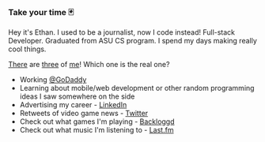 ### Take your time 🃏

Hey it's Ethan. I used to be a journalist, now I code instead! Full-stack Developer. Graduated from ASU CS program. I spend my days making really cool things.

[There](https://github.com/egilchrist-godaddy) are [three](https://github.com/ethan-gilchrist-privoro) of [me](https://github.com/EthanG45)! Which one is the real one?

- Working [@GoDaddy](https://github.com/godaddy)
- Learning about mobile/web development or other random programming ideas I saw somewhere on the side
- Advertising my career - [LinkedIn](https://linkedin.com/in/ethan-gilchrist)
- Retweets of video game news - [Twitter](https://twitter.com/Ethan_G45)
- Check out what games I'm playing - [Backloggd](https://backloggd.com/u/Racecode)
- Check out what music I'm listening to - [Last.fm](https://www.last.fm/user/EthanG45)
